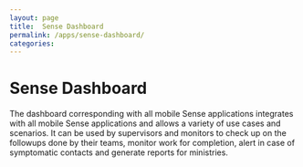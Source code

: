 ```yaml
---
layout: page
title:  Sense Dashboard
permalink: /apps/sense-dashboard/
categories: 
---
```


# Sense Dashboard

The dashboard corresponding with all mobile Sense applications integrates with all mobile Sense applications and allows a variety of use cases and scenarios. It can be used by supervisors and monitors to check up on the followups done by their teams, monitor work for completion, alert in case of symptomatic contacts and generate reports for ministries.